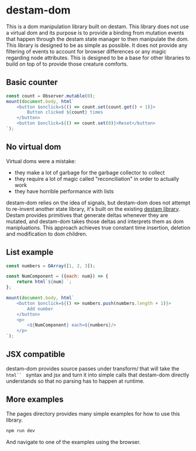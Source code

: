 # destam-dom

This is a dom manipulation library built on destam. This library does not use a virtual dom and its purpose is to provide a binding from mutation events that happen through the destam state manager to then manipulate the dom. This library is designed to be as simple as possible. It does not provide any filtering of events to account for browser differences or any magic regarding node attributes. This is designed to be a base for other libraries to build on top of to provide those creature comforts.

## Basic counter
```js
const count = Observer.mutable(0);
mount(document.body, html`
	<button $onclick=${() => count.set(count.get() + 1)}>
		Button clicked ${count} times
	</button>
	<button $onclick=${() => count.set(0)}>Reset</button>
`);
```

## No virtual dom
Virtual doms were a mistake:
- they make a lot of garbage for the garbage collector to collect
- they require a lot of magic called "reconciliation" in order to actually work
- they have horrible performance with lists

destam-dom relies on the idea of signals, but destam-dom does not attempt to re-invent another state library, it's built on the existing [destam library](https://github.com/equator-studios/destam). Destam provides primitives that generate deltas whenever they are mutated, and destam-dom takes those deltas and interprets them as dom manipluations. This approach achieves true constant time insertion, deletion and modification to dom children.

## List example
```js
const numbers = OArray([1, 2, 3]);

const NumComponent = ({each: num}) => {
	return html`${num} `;
};

mount(document.body, html`
	<button $onclick=${() => numbers.push(numbers.length + 1)}>
		Add number
	</button>
	<p>
		<${NumComponent} each=${numbers}/>
	</p>
`);
```

## JSX compatible
destam-dom provides source passes under transform/ that will take the ```html`` ``` syntax and jsx and turn it into simple calls that destam-dom directly understands so that no parsing has to happen at runtime.

## More examples
The pages directory provides many simple examples for how to use this library.
```bash
npm run dev
```
And navigate to one of the examples using the browser.
